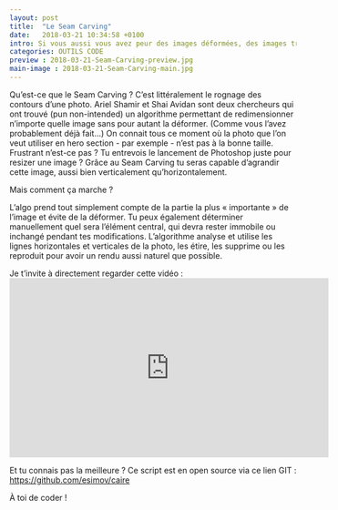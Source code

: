 ```yaml
---
layout: post
title:  "Le Seam Carving"
date:   2018-03-21 10:34:58 +0100
intro: Si vous aussi vous avez peur des images déformées, des images trop grandes, ou trop petites pour être à leur place... cet article est fait pour vous !
categories: OUTILS CODE
preview : 2018-03-21-Seam-Carving-preview.jpg
main-image : 2018-03-21-Seam-Carving-main.jpg
---
```


Qu’est-ce que le Seam Carving ? C’est littéralement le rognage des contours d’une photo. Ariel Shamir et Shai Avidan sont deux chercheurs qui ont trouvé (pun non-intended) un algorithme permettant de redimensionner n’importe quelle image sans pour autant la déformer. (Comme vous l’avez probablement déjà fait…)
On connait tous ce moment où la photo que l’on veut utiliser en hero section - par exemple - n’est pas à la bonne taille. Frustrant n’est-ce pas ? Tu entrevois le lancement de Photoshop juste pour resizer une image ?
Grâce au Seam Carving tu seras capable d’agrandir cette image, aussi bien verticalement qu’horizontalement.

Mais comment ça marche ?

L’algo prend tout simplement compte de la partie la plus « importante » de l’image et évite de la déformer. Tu peux également déterminer manuellement quel sera l’élément central, qui devra rester immobile ou inchangé pendant tes modifications.
L’algorithme analyse et utilise les lignes horizontales et verticales de la photo, les étire, les supprime ou les reproduit pour avoir un rendu aussi naturel que possible.


Je t’invite à directement regarder cette vidéo : <iframe width="560" height="315" src="https://www.youtube.com/embed/6NcIJXTlugc" frameborder="0" allow="autoplay; encrypted-media" allowfullscreen></iframe>

Et tu connais pas la meilleure ?
Ce script est en open source via ce lien GIT : https://github.com/esimov/caire

À toi de coder !
